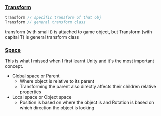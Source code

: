 ### <u>Transform</u>

```cs
transform // specific transform of that obj
Transform // general transform class
```
transform (with small t) is attached to game object, but Transform (with capital T) is general transform class

### <u>Space</u>

This is what I missed when I first learnt Unity and it's the most important concept.

- Global space or Parent
	- Where object is relative to its parent
	- Transforming the parent also directly affects their children relative properties
- Local space or Object space
	- Position is based on where the object is and Rotation is based on which direction the object is looking